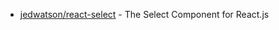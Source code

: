 - [jedwatson/react-select](https://github.com/jedwatson/react-select) - The Select Component for React.js
